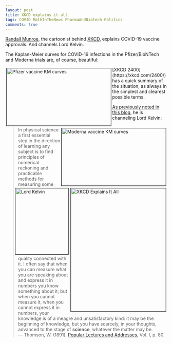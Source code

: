 ```yaml
---
layout: post
title: XKCD explains it all
tags: COVID MathInTheNews PharmaAndBiotech Politics
comments: true
---
```


[Randall Munroe](https://en.wikipedia.org/wiki/Randall_Munroe), the cartoonist behind 
[XKCD](https://xkcd.com/), explains COVID-19 vaccine approvals.  And channels Lord Kelvin.  

The Kaplan-Meier curves for COVID-19 infections in the Pfizer/BioNTech and Moderna trials
are, of course, beautiful:  

<div>
<img src="{{ site.baseurl }}/images/2020-12-08-beautiful-vaccines-case-rates.jpg" width="325" height="179" alt="Pfizer vaccine KM curves" title="Pfizer vaccine KM curves" style="float: left; margin: 3px 3px 3px 3px; border: 1px solid #000000;"/>
<img src="{{ site.baseurl }}/images/2020-12-15-beautiful-vaccines-2-survival-plot.jpg" width="325" height="179" alt="Moderna vaccine KM curves" title="Moderna vaccine KM curves" style="float: right; margin: 3px 3px 3px 3px; border: 1px solid #000000;"/>
</div>  

<div>
<img src="{{ site.baseurl }}/images/2020-12-18-XKCD-explains-it-all.png" width="296" height="384" alt="XKCD Explains It All" title="XKCD Explains It All" style="float: right; margin: 3px 3px 3px 3px; border: 1px solid #000000;"/>
[XKCD 2400](https://xkcd.com/2400/) has a quick summary of the situation, as always in
the simplest and clearest possible terms.  
</div>  

[As previously noted in this blog](https://www.someweekendreading.blog/Lord-Kelvin-on-quantitative-knowledge/),
he is channeling Lord Kelvin:  

<a href="https://upload.wikimedia.org/wikipedia/commons/thumb/a/a0/Lord_Kelvin_photograph.jpg/220px-Lord_Kelvin_photograph.jpg" target="_blank"><img src="https://upload.wikimedia.org/wikipedia/commons/thumb/a/a0/Lord_Kelvin_photograph.jpg/220px-Lord_Kelvin_photograph.jpg" width="165" height="206" alt="Lord Kelvin" title="Lord Kelvin" style="float: right; margin: 3px 3px 3px 3px; border: 1px solid #000000;"></a>
>In physical science a first essential step in the direction of learning any subject is to find principles of numerical reckoning and practicable methods for measuring some quality connected with it. I often say that when you can measure what you are speaking about and express it in numbers you know something about it; but when you cannot measure it, when you cannot express it in numbers, your knowledge is of a meagre and unsatisfactory kind: it may be the beginning of knowledge, but you have scarcely, in your thoughts, advanced to the stage of __science__, whatever the matter may be.  
&mdash; Thomson, W. (1891). [Popular Lectures and Addresses](https://www.google.com/books/edition/_/JcMKAAAAIAAJ?hl=en&gbpv=1&bsq=In%20physical%20science%20a%20first%20essential%20step), Vol. I, p. 80.  

